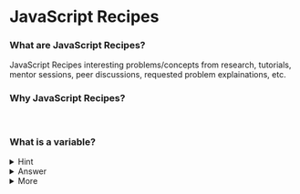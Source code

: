 # JavaScript Recipes

### What are JavaScript Recipes?
JavaScript Recipes interesting problems/concepts from research, tutorials, mentor sessions, peer discussions, requested problem explainations, etc.

### Why JavaScript Recipes?


<br>


### What is a variable?

<details><summary>Hint</summary>
<p> 
  > This is a block quote with *italics* and **bold** examples
  This is a hint for the question.
</p>
</details>

<details><summary>Answer</summary>
<p>

#### yes, even hidden code blocks!

```javascript
function add(num1, num2) {
  return num1 + num2;
}

console.log(add(1,2))
```

</p>
</details>

<details><summary>More</summary>
<p>
  [a relative link](Variables&DataTypes.js)
</p>  
</details>
